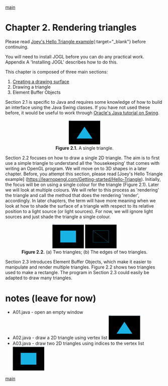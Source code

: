 [main](../README.md)

# Chapter 2. Rendering triangles

Please read [Joey's Hello Triangle example](https://learnopengl.com/Getting-started/Hello-Triangle){:target="_blank"} before continuing.

You will need to install JOGL before you can do any practical work. Appendix A 'Installing JOGL' describes how to do this.

This chapter is composed of three main sections:

1. [Creating a drawing surface](ch2_1.md)
2. Drawing a triangle
3. Element Buffer Objects

Section 2.1 is specific to Java and requires some knowledge of how to build an interface using the Java Swing classes. If you have not used these before, it would be useful to work through [Oracle's Java tutorial on Swing](https://docs.oracle.com/javase/tutorial/uiswing/index.html).

<p align="center">
  <img src="/ch2/img/A02_output.png" alt="output from A02" width="100"><br>
  <strong>Figure 2.1.</strong> A single triangle.
</p>

<p></p>

[This is a comment that will be hidden.]: # 

Section 2.2 focuses on how to draw a single 2D triangle. The aim is to first use a simple triangle to understand all the 'housekeeping' that comes with writing an OpenGL program. We will move on to 3D shapes in a later chapter. Before, you attempt this section, please read [Joey's Hello Triangle example] (https://learnopengl.com/Getting-started/Hello-Triangle). Initially, the focus will be on using a single colour for the triangle (Figure 2.1). Later we will look at multiple colours. We will refer to this process as 'rendering' the triangle and call the method that does the rendering 'render', accordingly. In later chapters, the term will have more meaning when we look at how to shade the surface of a triangle with respect to its relative position to a light source (or light sources). For now, we will ignore light sources and just shade the triangle a single colour.

<p align="center">
  <img src="/ch2/img/A03_output.png" alt="output from A03" width="100">&nbsp;<img src="/ch2/img/A03_wireframe.jpg" alt="output from A03" width="100"><br>
  <strong>Figure 2.2.</strong> (a) Two triangles; (b) The edges of two triangles.
</p>

<p></p>

Section 2.3 introduces Element Buffer Objects, which make it easier to manipulate and render multiple triangles. Figure 2.2 shows two triangles used to make a rectangle. The program in Section 2.3 could easily be adapted to draw many triangles.

# notes (leave for now)

- A01.java - open an empty window
- A02.java - draw a 2D triangle using vertex list <img src="/ch2/img/A02_output.png" alt="output from A02" width="100">
- A03.java - draw two 2D triangles using indices to the vertex list <img src="/ch2/img/A03_output.png" alt="output from A03" width="100">

[main](../README.md)
